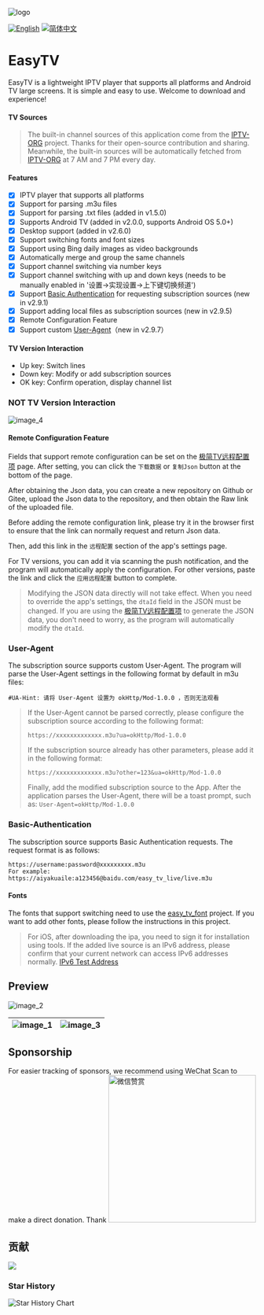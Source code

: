 ![logo](https://fastly.jsdelivr.net/gh/aiyakuaile/images/tv-flow.png)

[![English](https://img.shields.io/badge/Language-English-blueviolet?style=for-the-badge)](README-en.md)
[![简体中文](https://img.shields.io/badge/语言-简体中文-blueviolet?style=for-the-badge)](README.md)

# EasyTV
EasyTV is a lightweight IPTV player that supports all platforms and Android TV large screens. It is simple and easy to use. Welcome to download and experience!

#### TV Sources
> The built-in channel sources of this application come from the [IPTV-ORG](https://github.com/iptv-org/iptv) project. Thanks for their open-source contribution and sharing.
>Meanwhile, the built-in sources will be automatically fetched from [IPTV-ORG](https://github.com/iptv-org/iptv) at 7 AM and 7 PM every day.

#### Features
- [x] IPTV player that supports all platforms
- [x] Support for parsing .m3u files
- [x] Support for parsing .txt files (added in v1.5.0)
- [x] Supports Android TV (added in v2.0.0, supports Android OS 5.0+)
- [x] Desktop support (added in v2.6.0)
- [x] Support switching fonts and font sizes
- [x] Support using Bing daily images as video backgrounds
- [x] Automatically merge and group the same channels
- [x] Support channel switching via number keys
- [x] Support channel switching with up and down keys (needs to be manually enabled in '设置->实现设置->上下键切换频道')
- [x] Support [Basic Authentication](https://github.com/aiyakuaile/easy_tv_live/blob/main/README-en.md#Basic-Authentication) for requesting subscription sources (new in v2.9.1)
- [x] Support adding local files as subscription sources (new in v2.9.5)
- [x] Remote Configuration Feature
- [x] Support custom [User-Agent](https://github.com/aiyakuaile/easy_tv_live/blob/main/README-en.md#user-agent)（new in v2.9.7）

#### TV Version Interaction
- Up key: Switch lines
- Down key: Modify or add subscription sources
- OK key: Confirm operation, display channel list

### NOT TV Version Interaction
![image_4](https://raw.githubusercontent.com/aiyakuaile/easy_tv_live/main/img_4.png)

#### Remote Configuration Feature
Fields that support remote configuration can be set on the [极简TV远程配置项](https://aiyakuaile.github.io/tv-setting) page.
After setting, you can click the `下载数据` or `复制Json` button at the bottom of the page.

After obtaining the Json data, you can create a new repository on Github or Gitee, upload the Json data to the repository, and then obtain the Raw link of the uploaded file.

Before adding the remote configuration link, please try it in the browser first to ensure that the link can normally request and return Json data.

Then, add this link in the `远程配置` section of the app's settings page.

For TV versions, you can add it via scanning the push notification, and the program will 
automatically apply the configuration. For other versions, paste the link and click the `应用远程配置` 
button to complete.
>Modifying the JSON data directly will not take effect. When you need to override the app's settings, the `dtaId` field in the JSON must be changed. If you are using the [极简TV远程配置项](https://aiyakuaile.github.io/tv-setting) to generate the JSON data, you don't need to worry, as the program will automatically modify the `dtaId`.


### User-Agent
The subscription source supports custom User-Agent. The program will parse the User-Agent settings in the following format by default in m3u files:
```
#UA-Hint: 请将 User-Agent 设置为 okHttp/Mod-1.0.0 ，否则无法观看
```
> If the User-Agent cannot be parsed correctly, please configure the subscription source according to the following format:
> ```
> https://xxxxxxxxxxxxx.m3u?ua=okHttp/Mod-1.0.0
> ```
> If the subscription source already has other parameters, please add it in the following format:
> ```
> https://xxxxxxxxxxxxx.m3u?other=123&ua=okHttp/Mod-1.0.0
> ```
> Finally, add the modified subscription source to the App. After the application parses the User-Agent, there will be a toast prompt, such as: `User-Agent=okHttp/Mod-1.0.0`

### Basic-Authentication
The subscription source supports Basic Authentication requests. The request format is as follows:
```
https://username:password@xxxxxxxxx.m3u
For example: https://aiyakuaile:a123456@baidu.com/easy_tv_live/live.m3u
```

#### Fonts
The fonts that support switching need to use the [easy_tv_font](https://github.com/aiyakuaile/easy_tv_font) project. If you want to add other fonts, please follow the instructions in this project.

> For iOS, after downloading the ipa, you need to sign it for installation using tools.
> If the added live source is an IPv6 address, please confirm that your current network can access IPv6 addresses normally.
> [IPv6 Test Address](https://v6t.ipip.net/)

## Preview

![image_2](https://raw.githubusercontent.com/aiyakuaile/easy_tv_live/main/img_2.jpeg)

![image_1](https://raw.githubusercontent.com/aiyakuaile/easy_tv_live/main/img_1.jpeg) | ![image_3](https://raw.githubusercontent.com/aiyakuaile/easy_tv_live/main/img_3.jpeg)
---|---


## Sponsorship

For easier tracking of sponsors, we recommend using WeChat Scan to make a direct donation. Thank
<img src="https://fastly.jsdelivr.net/gh/aiyakuaile/images/appreciate.png" alt="微信赞赏" width="300">

## 贡献

<a href="https://github.com/aiyakuaile/easy_tv_live/graphs/contributors">
  <img src="https://contrib.rocks/image?repo=aiyakuaile/easy_tv_live" />
</a>

### Star History
<picture>
  <source
    media="(prefers-color-scheme: dark)"
    srcset="
      https://api.star-history.com/svg?repos=aiyakuaile/easy_tv_live&type=Date&theme=dark
    "
  />
  <source
    media="(prefers-color-scheme: light)"
    srcset="
      https://api.star-history.com/svg?repos=aiyakuaile/easy_tv_live&type=Date
    "
  />
  <img
    alt="Star History Chart"
    src="https://api.star-history.com/svg?repos=aiyakuaile/easy_tv_live&type=Date"
  />
</picture>




